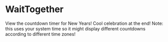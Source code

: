 # WaitTogether

View the countdown timer for New Years!
Cool celebration at the end!
Note: this uses your system time so it might display different countdowns according to different time zones!
